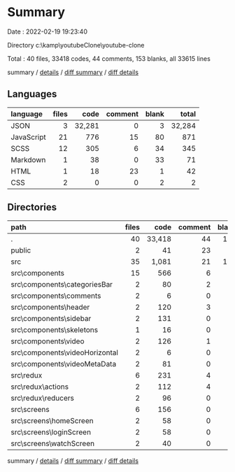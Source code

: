 # Summary

Date : 2022-02-19 19:23:40

Directory c:\kamp\youtubeClone\youtube-clone

Total : 40 files,  33418 codes, 44 comments, 153 blanks, all 33615 lines

summary / [details](details.md) / [diff summary](diff.md) / [diff details](diff-details.md)

## Languages
| language | files | code | comment | blank | total |
| :--- | ---: | ---: | ---: | ---: | ---: |
| JSON | 3 | 32,281 | 0 | 3 | 32,284 |
| JavaScript | 21 | 776 | 15 | 80 | 871 |
| SCSS | 12 | 305 | 6 | 34 | 345 |
| Markdown | 1 | 38 | 0 | 33 | 71 |
| HTML | 1 | 18 | 23 | 1 | 42 |
| CSS | 2 | 0 | 0 | 2 | 2 |

## Directories
| path | files | code | comment | blank | total |
| :--- | ---: | ---: | ---: | ---: | ---: |
| . | 40 | 33,418 | 44 | 153 | 33,615 |
| public | 2 | 41 | 23 | 2 | 66 |
| src | 35 | 1,081 | 21 | 116 | 1,218 |
| src\components | 15 | 566 | 6 | 59 | 631 |
| src\components\categoriesBar | 2 | 80 | 2 | 6 | 88 |
| src\components\comments | 2 | 6 | 0 | 3 | 9 |
| src\components\header | 2 | 120 | 3 | 15 | 138 |
| src\components\sidebar | 2 | 131 | 0 | 8 | 139 |
| src\components\skeletons | 1 | 16 | 0 | 3 | 19 |
| src\components\video | 2 | 126 | 1 | 14 | 141 |
| src\components\videoHorizontal | 2 | 6 | 0 | 3 | 9 |
| src\components\videoMetaData | 2 | 81 | 0 | 7 | 88 |
| src\redux | 6 | 231 | 4 | 18 | 253 |
| src\redux\actions | 2 | 112 | 4 | 9 | 125 |
| src\redux\reducers | 2 | 96 | 0 | 5 | 101 |
| src\screens | 6 | 156 | 0 | 16 | 172 |
| src\screens\homeScreen | 2 | 58 | 0 | 7 | 65 |
| src\screens\loginScreen | 2 | 58 | 0 | 6 | 64 |
| src\screens\watchScreen | 2 | 40 | 0 | 3 | 43 |

summary / [details](details.md) / [diff summary](diff.md) / [diff details](diff-details.md)